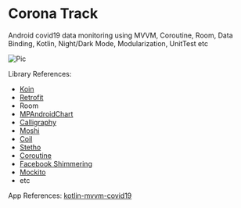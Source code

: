# Corona Track
Android covid19 data monitoring using MVVM, Coroutine, Room, Data Binding, Kotlin, Night/Dark Mode, Modularization, UnitTest etc 

![Pic](https://user-images.githubusercontent.com/15356308/79291636-5bc7d200-7ef9-11ea-88c9-6b6c5e85f0ac.jpg)

Library References:
- [Koin](https://github.com/InsertKoinIO/koin)
- [Retrofit](https://github.com/square/retrofit)
- Room
- [MPAndroidChart](https://github.com/PhilJay/MPAndroidChart)
- [Calligraphy](https://github.com/InflationX/Calligraphy)
- [Moshi](https://github.com/square/moshi)
- [Coil](https://github.com/coil-kt/coil)
- [Stetho](https://github.com/facebook/stetho)
- [Coroutine](https://github.com/Kotlin/kotlinx.coroutines)
- [Facebook Shimmering](https://github.com/facebook/Shimmer)
- [Mockito](https://github.com/mockito/mockito)
- etc

App References:
[kotlin-mvvm-covid19](https://github.com/rizmaulana/kotlin-mvvm-covid19)
